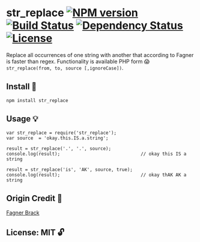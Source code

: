 # str_replace [![NPM version](https://badge.fury.io/js/str_replace.png?branch=master)](https://npmjs.org/package/str_replace) [![Build Status](https://travis-ci.org/angleman/str_replace.png?branch=master)](https://travis-ci.org/angleman/str_replace) [![Dependency Status](https://gemnasium.com/angleman/str_replace.png?branch=master)](https://gemnasium.com/angleman/str_replace) [![License](http://badgr.co/use/MIT.png?bg=%2343d100)](#licensemit)

Replace all occurrences of one string with another that according to Fagner is faster than regex. Functionality is available PHP form :scream: ```str_replace(from, to, source [,ignoreCase])```.

## Install :hammer:

```
npm install str_replace
```

## Usage :bulb:

```
var str_replace = require('str_replace');
var source  = 'okay.this.IS.a.string';

result = str_replace('.', '.', source);
console.log(result);                              // okay this IS a string

result = str_replace('is', 'AK', source, true);
console.log(result);                              // okay thAK AK a string
```

## Origin Credit :busts_in_silhouette:

[Fagner Brack](http://stackoverflow.com/questions/2390789/how-to-replace-all-periods-in-a-string-in-javascript/9918856)

## License: MIT :unlock:

